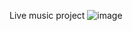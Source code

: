  Live music project
 ![image](https://github.com/ada271/live-music/assets/39173120/67a95cf7-d3b8-4580-ac93-2f71e26d2ca4)
